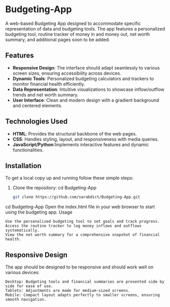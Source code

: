 # Budgeting-App

A web-based Budgeting App designed to accommodate specific representation of data and budgeting tools. The app features a personalized budgeting tool, routine tracker of money in and money out, net worth summary, and additional pages soon to be added.

## Features

- **Responsive Design**: The interface should adapt seamlessly to various screen sizes, ensuring accessibility across devices.
- **Dynamic Tools**: Personalized budgeting calculators and trackers to monitor financial health efficiently.
- **Data Representation**: Intuitive visualizations to showcase inflow/outflow trends and net worth summary.
- **User Interface**: Clean and modern design with a gradient background and centered elements.

## Technologies Used

- **HTML**: Provides the structural backbone of the web pages.
- **CSS**: Handles styling, layout, and responsiveness with media queries.
- **JavaScript/Python**:Implements interactive features and dynamic functionalities.

## Installation

To get a local copy up and running follow these simple steps:

1. Clone the repository:
cd Budgeting-App

   ```bash
   git clone https://github.com/sarabdict/Budgeting-App.git
cd Budgeting-App
Open the index.html file in your web browser to start using the budgeting app.
Usage

    Use the personalized budgeting tool to set goals and track progress.
    Access the routine tracker to log money inflows and outflows systematically.
    View the net worth summary for a comprehensive snapshot of financial health.


## Responsive Design

The app should be designed to be responsive and should work well on various devices:

    Desktop: Budgeting tools and financial summaries are presented side by side for ease of use.
    Tablets: Adjustments are made for medium-sized screens.
    Mobile: Compact layout adapts perfectly to smaller screens, ensuring smooth navigation.
